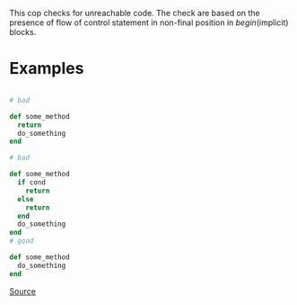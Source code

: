 
This cop checks for unreachable code.
The check are based on the presence of flow of control
statement in non-final position in *begin*(implicit) blocks.

# Examples

```ruby

# bad

def some_method
  return
  do_something
end

# bad

def some_method
  if cond
    return
  else
    return
  end
  do_something
end
# good

def some_method
  do_something
end
```

[Source](http://www.rubydoc.info/gems/rubocop/RuboCop/Cop/Lint/UnreachableCode)